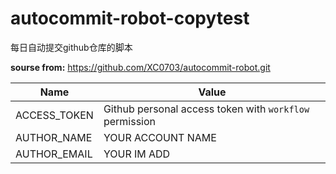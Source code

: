 # autocommit-robot-copytest

每日自动提交github仓库的脚本

**sourse from:** https://github.com/XC0703/autocommit-robot.git

| Name          | Value                                                             |
| ------------- | ----------------------------------------------------------------- |
| ACCESS_TOKEN  | Github personal access token with `workflow` permission           |
| AUTHOR_NAME   | YOUR ACCOUNT NAME                                                 |
| AUTHOR_EMAIL  | YOUR IM ADD                                                       |
